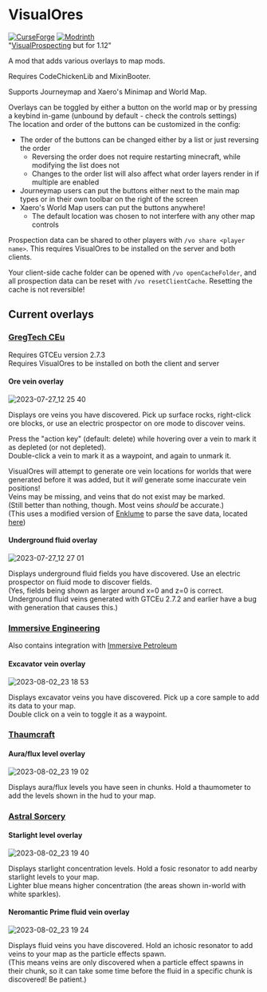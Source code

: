 # VisualOres
<a href="https://www.curseforge.com/minecraft/mc-mods/visualores"><img src="https://cf.way2muchnoise.eu/895539.svg?badge_style=for_the_badge" alt="CurseForge"></a>
<a href="https://modrinth.com/mod/visualores"><img src="https://img.shields.io/modrinth/dt/visualores?logo=modrinth&label=&suffix=%20&style=for-the-badge&color=2d2d2d&labelColor=5ca424&logoColor=1c1c1c" alt="Modrinth"></a>  
"[VisualProspecting](https://github.com/GTNewHorizons/VisualProspecting/) but for 1.12"

A mod that adds various overlays to map mods.

Requires CodeChickenLib and MixinBooter.

Supports Journeymap and Xaero's Minimap and World Map.

Overlays can be toggled by either a button on the world map or by pressing a keybind in-game (unbound by default - check the controls settings)  
The location and order of the buttons can be customized in the config:
- The order of the buttons can be changed either by a list or just reversing the order
  - Reversing the order does not require restarting minecraft, while modifying the list does not
  - Changes to the order list will also affect what order layers render in if multiple are enabled
- Journeymap users can put the buttons either next to the main map types or in their own toolbar on the right of the screen
- Xaero's World Map users can put the buttons anywhere!
  - The default location was chosen to not interfere with any other map controls

Prospection data can be shared to other players with `/vo share <player name>`. This requires VisualOres to be installed on the server and both clients.

Your client-side cache folder can be opened with `/vo openCacheFolder`, and all prospection data can be reset with `/vo resetClientCache`. Resetting the cache is not reversible!

## Current overlays

### [GregTech CEu](https://github.com/GregTechCEu/GregTech)
Requires GTCEu version 2.7.3  
Requires VisualOres to be installed on both the client and server

#### Ore vein overlay
![2023-07-27_12 25 40](https://github.com/kumquat-ir/VisualOres/assets/66188216/91cc7f81-a8f6-44b3-ad27-e15273f4b8a8)

Displays ore veins you have discovered. Pick up surface rocks, right-click ore blocks, or use an electric prospector on ore mode to discover veins.  

Press the "action key" (default: delete) while hovering over a vein to mark it as depleted (or not depleted).  
Double-click a vein to mark it as a waypoint, and again to unmark it.

VisualOres will attempt to generate ore vein locations for worlds that were generated before it was added, but it *will* generate some inaccurate vein positions!  
Veins may be missing, and veins that do not exist may be marked.  
(Still better than nothing, though. Most veins *should* be accurate.)  
(This uses a modified version of [Enklume](https://github.com/GTNewHorizons/Enklume) to parse the save data, located [here](https://github.com/kumquat-ir/VisualOres/tree/master/src/main/java/hellfall/visualores/lib/io/xol/enklume))

#### Underground fluid overlay
![2023-07-27_12 27 01](https://github.com/kumquat-ir/VisualOres/assets/66188216/810835ba-5437-4a7d-b9f3-4295e85c68d2)

Displays underground fluid fields you have discovered. Use an electric prospector on fluid mode to discover fields.  
(Yes, fields being shown as larger around x=0 and z=0 is correct. Underground fluid veins generated with GTCEu 2.7.2 and earlier have a bug with generation that causes this.)

### [Immersive Engineering](https://www.curseforge.com/minecraft/mc-mods/immersive-engineering)
Also contains integration with [Immersive Petroleum](https://www.curseforge.com/minecraft/mc-mods/immersive-petroleum)

#### Excavator vein overlay
![2023-08-02_23 18 53](https://github.com/kumquat-ir/VisualOres/assets/66188216/158d9247-7e32-48f4-984b-3a7be8971bc3)

Displays excavator veins you have discovered. Pick up a core sample to add its data to your map.  
Double click on a vein to toggle it as a waypoint.

### [Thaumcraft](https://www.curseforge.com/minecraft/mc-mods/thaumcraft)

#### Aura/flux level overlay
![2023-08-02_23 19 02](https://github.com/kumquat-ir/VisualOres/assets/66188216/78e0e29a-cc44-4599-bdd2-d843214f57ff)

Displays aura/flux levels you have seen in chunks. Hold a thaumometer to add the levels shown in the hud to your map.

### [Astral Sorcery](https://www.curseforge.com/minecraft/mc-mods/astral-sorcery)

#### Starlight level overlay
![2023-08-02_23 19 40](https://github.com/kumquat-ir/VisualOres/assets/66188216/53d114d3-673d-4783-95c3-11739606302b)

Displays starlight concentration levels. Hold a fosic resonator to add nearby starlight levels to your map.  
Lighter blue means higher concentration (the areas shown in-world with white sparkles).

#### Neromantic Prime fluid vein overlay
![2023-08-02_23 19 24](https://github.com/kumquat-ir/VisualOres/assets/66188216/d5279679-c3c0-4a44-8cc3-036af01e69b5)

Displays fluid veins you have discovered. Hold an ichosic resonator to add veins to your map as the particle effects spawn.  
(This means veins are only discovered when a particle effect spawns in their chunk, so it can take some time before the fluid in a specific chunk is discovered! Be patient.)